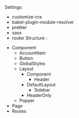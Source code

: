 Settings: 
- customize-cra
- babel-plugin-module-resolver
- prettier
- sass
- router
Structure :
+ Component
    + AccountItem
    + Button
    + GlobalStyles
    + Layout
        + Component
            + Header
        + DefaultLayout
            + Sidebar
        + HeaderOnly
    + Popper 
+ Page
+ Routes
